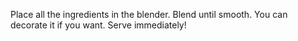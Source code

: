 Place all the ingredients in the blender.
Blend until smooth. You can decorate it if you want. Serve immediately!